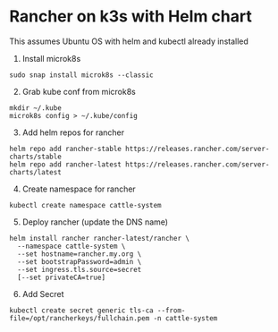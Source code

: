 # Rancher on k3s with Helm chart
This assumes Ubuntu OS with helm and kubectl already installed

1. Install microk8s
```
sudo snap install microk8s --classic
```

2. Grab kube conf from microk8s
```
mkdir ~/.kube
microk8s config > ~/.kube/config
```

3. Add helm repos for rancher
```
helm repo add rancher-stable https://releases.rancher.com/server-charts/stable
helm repo add rancher-latest https://releases.rancher.com/server-charts/latest
```

4. Create namespace for rancher
```
kubectl create namespace cattle-system
```

5. Deploy rancher (update the DNS name)
```
helm install rancher rancher-latest/rancher \
  --namespace cattle-system \
  --set hostname=rancher.my.org \
  --set bootstrapPassword=admin \
  --set ingress.tls.source=secret
  [--set privateCA=true]
```

6. Add Secret
```
kubectl create secret generic tls-ca --from-file=/opt/rancherkeys/fullchain.pem -n cattle-system
```
